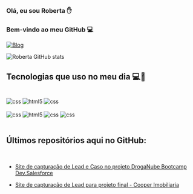 ### Olá,  eu sou Roberta ✋
### Bem-vindo ao meu GitHub 💻
[![Blog](https://img.shields.io/badge/LinkedIn-0077B5?style=for-the-badge&logo=linkedin&logoColor=white)](https://www.linkedin.com/in/roberta-cristina-oliveira/)

![Roberta GitHub stats](https://github-readme-stats.vercel.app/api?username=euroberta&show_icons=true&theme=cobalt)


## Tecnologias que uso no meu dia 💻🚀
<div style="display: inline_block"><br/>
<img align="center" alt="css" src="https://img.shields.io/badge/Salesforce-00A1E0?style=for-the-badge&logo=Salesforce&logoColor=white" />
<img align="center" alt="html5" src="https://img.shields.io/badge/HTML5-E34F26?style=for-the-badge&logo=html5&logoColor=white" />
<img align="center" alt="css" src="https://img.shields.io/badge/CSS3-1572B6?style=for-the-badge&logo=css3&logoColor=white" />

</div>
<div style="display: inline_block"><br/>
<img align="center" alt="css" src="https://cdn.rawgit.com/Dani3lSun/apex-github-badges/6ed914a1/badges/apex-html-badge.svg" />
<img align="center" alt="html5" src="https://cdn.rawgit.com/Dani3lSun/apex-github-badges/6ed914a1/badges/apex-css-badge.svg" />
<img align="center" alt="css" src="https://cdn.rawgit.com/Dani3lSun/apex-github-badges/6ed914a1/badges/apex-javascript-badge.svg" />
<img align="center" alt="css" src="https://cdn.rawgit.com/Dani3lSun/apex-github-badges/b7e95341/badges/apex-app-badge.svg" />
</div><br>

## Últimos repositórios aqui no GitHub:
<br/>

- [Site de capturação de Lead e Caso no projeto DrogaNube Bootcamp Dev.Salesforce ](https://euroberta.github.io/Projeto-DrogariaNube/)

- [Site de capturação de Lead para projeto final - Cooper Imobiliaria ](https://copperimobiliaria.vercel.app/)
